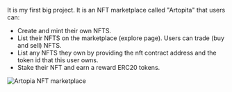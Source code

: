 It is my first big project. It is an NFT marketplace called "Artopita" that users can:
- Create and mint their own NFTS.
- List their NFTS on the marketplace (explore page). Users can trade (buy and sell) NFTS.
- List any NFTS they own by providing the nft contract address and the token id that this user owns.
- Stake their NFT and earn a reward ERC20 tokens.

![Artopia NFT marketplace](Artopita's_home_page.PNG)
